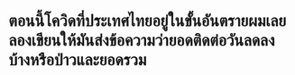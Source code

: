 # ตอนนี้โควิดที่ประเทศไทยอยู่ในขั้นอันตรายผมเลยลองเขียนให้มันส่งข้อความว่ายอดติดต่อวันลดลงบ้างหรือป่าวและยอดรวม
